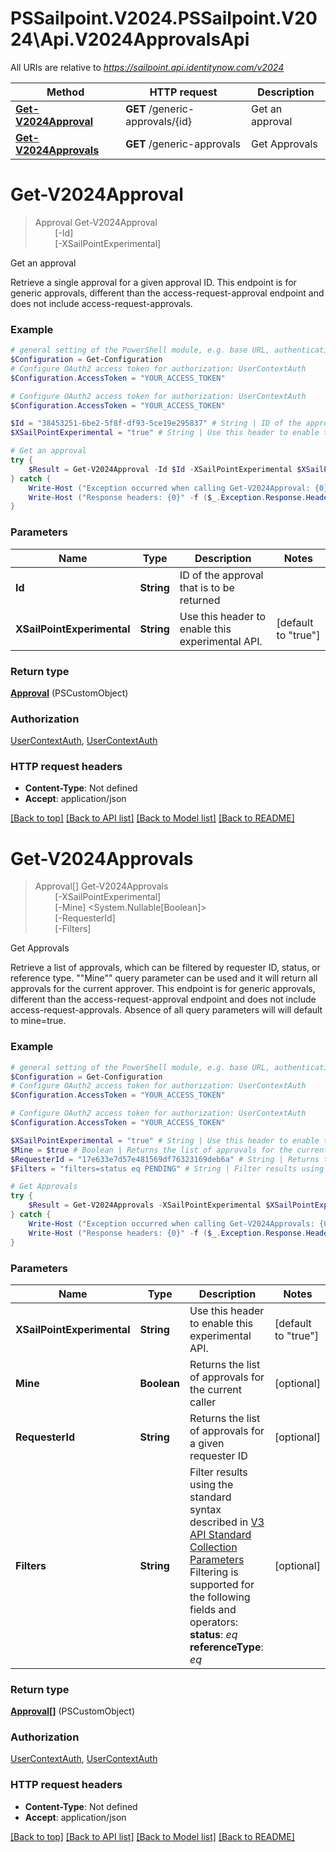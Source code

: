 # PSSailpoint.V2024.PSSailpoint.V2024\Api.V2024ApprovalsApi

All URIs are relative to *https://sailpoint.api.identitynow.com/v2024*

Method | HTTP request | Description
------------- | ------------- | -------------
[**Get-V2024Approval**](V2024ApprovalsApi.md#Get-V2024Approval) | **GET** /generic-approvals/{id} | Get an approval
[**Get-V2024Approvals**](V2024ApprovalsApi.md#Get-V2024Approvals) | **GET** /generic-approvals | Get Approvals


<a id="Get-V2024Approval"></a>
# **Get-V2024Approval**
> Approval Get-V2024Approval<br>
> &nbsp;&nbsp;&nbsp;&nbsp;&nbsp;&nbsp;&nbsp;&nbsp;[-Id] <String><br>
> &nbsp;&nbsp;&nbsp;&nbsp;&nbsp;&nbsp;&nbsp;&nbsp;[-XSailPointExperimental] <String><br>

Get an approval

Retrieve a single approval for a given approval ID. This endpoint is for generic approvals, different than the access-request-approval endpoint and does not include access-request-approvals.

### Example
```powershell
# general setting of the PowerShell module, e.g. base URL, authentication, etc
$Configuration = Get-Configuration
# Configure OAuth2 access token for authorization: UserContextAuth
$Configuration.AccessToken = "YOUR_ACCESS_TOKEN"

# Configure OAuth2 access token for authorization: UserContextAuth
$Configuration.AccessToken = "YOUR_ACCESS_TOKEN"

$Id = "38453251-6be2-5f8f-df93-5ce19e295837" # String | ID of the approval that is to be returned
$XSailPointExperimental = "true" # String | Use this header to enable this experimental API. (default to "true")

# Get an approval
try {
    $Result = Get-V2024Approval -Id $Id -XSailPointExperimental $XSailPointExperimental
} catch {
    Write-Host ("Exception occurred when calling Get-V2024Approval: {0}" -f ($_.ErrorDetails | ConvertFrom-Json))
    Write-Host ("Response headers: {0}" -f ($_.Exception.Response.Headers | ConvertTo-Json))
}
```

### Parameters

Name | Type | Description  | Notes
------------- | ------------- | ------------- | -------------
 **Id** | **String**| ID of the approval that is to be returned | 
 **XSailPointExperimental** | **String**| Use this header to enable this experimental API. | [default to &quot;true&quot;]

### Return type

[**Approval**](Approval.md) (PSCustomObject)

### Authorization

[UserContextAuth](../README.md#UserContextAuth), [UserContextAuth](../README.md#UserContextAuth)

### HTTP request headers

 - **Content-Type**: Not defined
 - **Accept**: application/json

[[Back to top]](#) [[Back to API list]](../README.md#documentation-for-api-endpoints) [[Back to Model list]](../README.md#documentation-for-models) [[Back to README]](../README.md)

<a id="Get-V2024Approvals"></a>
# **Get-V2024Approvals**
> Approval[] Get-V2024Approvals<br>
> &nbsp;&nbsp;&nbsp;&nbsp;&nbsp;&nbsp;&nbsp;&nbsp;[-XSailPointExperimental] <String><br>
> &nbsp;&nbsp;&nbsp;&nbsp;&nbsp;&nbsp;&nbsp;&nbsp;[-Mine] <System.Nullable[Boolean]><br>
> &nbsp;&nbsp;&nbsp;&nbsp;&nbsp;&nbsp;&nbsp;&nbsp;[-RequesterId] <String><br>
> &nbsp;&nbsp;&nbsp;&nbsp;&nbsp;&nbsp;&nbsp;&nbsp;[-Filters] <String><br>

Get Approvals

Retrieve a list of approvals, which can be filtered by requester ID, status, or reference type. ""Mine"" query parameter can be used and it will return all approvals for the current approver. This endpoint is for generic approvals, different than the access-request-approval endpoint and does not include access-request-approvals.  Absence of all query parameters will will default to mine=true.

### Example
```powershell
# general setting of the PowerShell module, e.g. base URL, authentication, etc
$Configuration = Get-Configuration
# Configure OAuth2 access token for authorization: UserContextAuth
$Configuration.AccessToken = "YOUR_ACCESS_TOKEN"

# Configure OAuth2 access token for authorization: UserContextAuth
$Configuration.AccessToken = "YOUR_ACCESS_TOKEN"

$XSailPointExperimental = "true" # String | Use this header to enable this experimental API. (default to "true")
$Mine = $true # Boolean | Returns the list of approvals for the current caller (optional)
$RequesterId = "17e633e7d57e481569df76323169deb6a" # String | Returns the list of approvals for a given requester ID (optional)
$Filters = "filters=status eq PENDING" # String | Filter results using the standard syntax described in [V3 API Standard Collection Parameters](https://developer.sailpoint.com/idn/api/standard-collection-parameters#filtering-results)  Filtering is supported for the following fields and operators:  **status**: *eq*  **referenceType**: *eq* (optional)

# Get Approvals
try {
    $Result = Get-V2024Approvals -XSailPointExperimental $XSailPointExperimental -Mine $Mine -RequesterId $RequesterId -Filters $Filters
} catch {
    Write-Host ("Exception occurred when calling Get-V2024Approvals: {0}" -f ($_.ErrorDetails | ConvertFrom-Json))
    Write-Host ("Response headers: {0}" -f ($_.Exception.Response.Headers | ConvertTo-Json))
}
```

### Parameters

Name | Type | Description  | Notes
------------- | ------------- | ------------- | -------------
 **XSailPointExperimental** | **String**| Use this header to enable this experimental API. | [default to &quot;true&quot;]
 **Mine** | **Boolean**| Returns the list of approvals for the current caller | [optional] 
 **RequesterId** | **String**| Returns the list of approvals for a given requester ID | [optional] 
 **Filters** | **String**| Filter results using the standard syntax described in [V3 API Standard Collection Parameters](https://developer.sailpoint.com/idn/api/standard-collection-parameters#filtering-results)  Filtering is supported for the following fields and operators:  **status**: *eq*  **referenceType**: *eq* | [optional] 

### Return type

[**Approval[]**](Approval.md) (PSCustomObject)

### Authorization

[UserContextAuth](../README.md#UserContextAuth), [UserContextAuth](../README.md#UserContextAuth)

### HTTP request headers

 - **Content-Type**: Not defined
 - **Accept**: application/json

[[Back to top]](#) [[Back to API list]](../README.md#documentation-for-api-endpoints) [[Back to Model list]](../README.md#documentation-for-models) [[Back to README]](../README.md)

